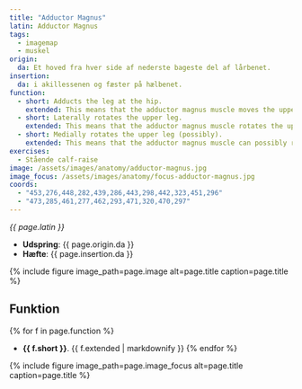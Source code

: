 ```yaml
---
title: "Adductor Magnus"
latin: Adductor Magnus
tags:
  - imagemap
  - muskel
origin: 
  da: Et hoved fra hver side af nederste bageste del af lårbenet.
insertion: 
  da: i akillessenen og fæster på hælbenet.
function: 
  - short: Adducts the leg at the hip.
    extended: This means that the adductor magnus muscle moves the upper leg toward the vertical midline of the body (i.e. the action of closing your legs together from a spread out position).
  - short: Laterally rotates the upper leg.
    extended: This means that the adductor magnus muscle rotates the upper leg outward around the axis of the bone (i.e. it rotates the upper leg away from the vertical midline of the body).
  - short: Medially rotates the upper leg (possibly).
    extended: This means that the adductor magnus muscle can possibly rotate the upper leg inward around the axis of the bone (i.e. rotate the upper leg toward the vertical midline of the body).
exercises:
  - Stående calf-raise
image: /assets/images/anatomy/adductor-magnus.jpg
image_focus: /assets/images/anatomy/focus-adductor-magnus.jpg
coords:
  - "453,276,448,282,439,286,443,298,442,323,451,296"
  - "473,285,461,277,462,293,471,320,470,297"
---
```


_{{ page.latin }}_

- **Udspring**: {{ page.origin.da }}
- **Hæfte**: {{ page.insertion.da }}

{% include figure image_path=page.image alt=page.title caption=page.title %}

## Funktion

{% for f in page.function %}
- **{{ f.short }}**.
  {{ f.extended | markdownify }}
{% endfor %}

{% include figure image_path=page.image_focus alt=page.title caption=page.title %}
